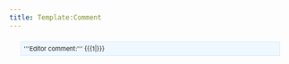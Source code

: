 ```yaml
---
title: Template:Comment
---
```


<div class="user-show" style="
    background: aliceblue;
    font-size: 11px;
    margin: 20px;
    padding: 5px;
    border: 1px solid #d4ebff;">'''Editor comment:''' {{{1|}}}</div>
